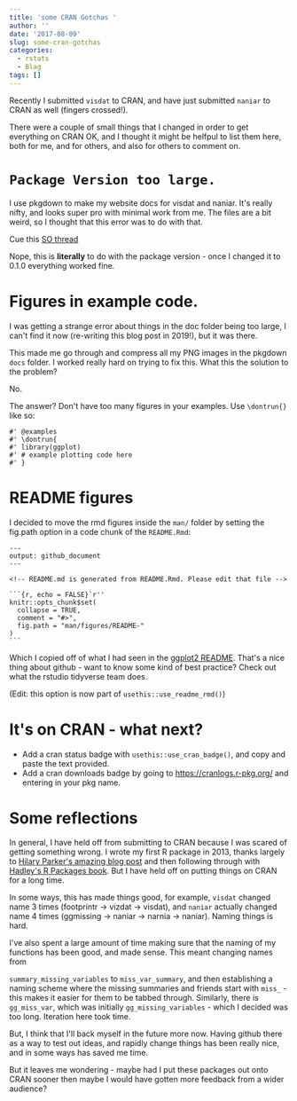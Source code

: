 ```yaml
---
title: 'some CRAN Gotchas '
author: ''
date: '2017-08-09'
slug: some-cran-gotchas
categories:
  - rstats
  - Blag
tags: []
---
```


Recently I submitted `visdat` to CRAN, and have just submitted `naniar` to CRAN as well (fingers crossed!).

There were a couple of small things that I changed in order to get everything on CRAN OK, and I thought it might be helfpul to list them here, both for me, and for others, and also for others to comment on.


# `Package Version too large.`

I use pkgdown to make my website docs for visdat and naniar. It's really nifty, and looks super pro with minimal work from me. The files are a bit weird, so I thought that this error was to do with that.

Cue this [SO thread](https://stackoverflow.com/questions/36701433/r-package-building-with-devtoolsbuild-win-version-contains-large-components)

Nope, this is **literally** to do with the package version - once I changed it to 0.1.0 everything worked fine. 

# Figures in example code.

I was getting a strange error about things in the doc folder being too large, I can't find it now (re-writing this blog post in 2019!), but it was there.

This made me go through and compress all my PNG images in the pkgdown `docs` folder. I worked really hard on trying to fix this. What this the solution to the problem?

No. 

The answer? Don't have too many figures in your examples. Use `\dontrun{}` like so:

```
#' @examples
#' \dontrun{
#' library(ggplot)
#' # example plotting code here
#' }
```

# README figures

I decided to move the rmd figures inside the `man/` folder by setting the fig.path option in a code chunk of the `README.Rmd`:

````
---
output: github_document
---

<!-- README.md is generated from README.Rmd. Please edit that file -->

```{r, echo = FALSE}`r''
knitr::opts_chunk$set(
  collapse = TRUE,
  comment = "#>",
  fig.path = "man/figures/README-"
)
```
````

Which I copied off of what I had seen in the [ggplot2 README](https://github.com/tidyverse/ggplot2/blob/master/README.Rmd#L11). That's a nice thing about github - want to know some kind of best practice? Check out what the rstudio tidyverse team does.

(Edit: this option is now part of `usethis::use_readme_rmd()`)

# It's on CRAN - what next?

- Add a cran status badge with `usethis::use_cran_badge()`, and copy and paste the text provided.
- Add a cran downloads badge by going to https://cranlogs.r-pkg.org/ and entering in your pkg name.

# Some reflections

In general, I have held off from submitting to CRAN because I was scared of getting something wrong. I wrote my first R package in 2013, thanks largely to [Hilary Parker's amazing blog post](https://hilaryparker.com/2014/04/29/writing-an-r-package-from-scratch/) and then following through with [Hadley's R Packages book](http://r-pkgs.had.co.nz/). But I have held off on putting things on CRAN for a long time.

In some ways, this has made things good, for example, `visdat` changed name 3 times (footprintr -> vizdat -> visdat), and `naniar` actually changed name 4 times (ggmissing -> naniar -> narnia -> naniar). Naming things is hard.

I've also spent a large amount of time making sure that the naming of my functions has been good, and made sense. This meant changing names from

`summary_missing_variables` to `miss_var_summary`, and then establishing a naming scheme where the missing summaries and friends start with `miss_` - this makes it easier for them to be tabbed through. Similarly, there is `gg_miss_var`, which was initially `gg_missing_variables` - which I decided was too long. Iteration here took time.

But, I think that I'll back myself in the future more now. Having github there as a way to test out ideas, and rapidly change things has been really nice, and in some ways has saved me time.

But it leaves me wondering - maybe had I put these packages out onto CRAN sooner then maybe I would have gotten more feedback from a wider audience?
